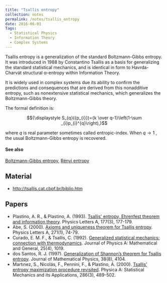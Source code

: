 ```yaml
---
title: "Tsallis entropy"
collection: notes
permalink: /notes/tsallis_entropy
date: 2016-06-01
Tags:
  - Statistical Physics
  - Information Theory
  - Complex Systems
---
```


Tsallis entropy is a generalization of the standard Boltzmann-Gibbs entropy. It was introduced in 1988 by Constantino Tsallis as a basis for generalizing the standard statistical mechanics, and is identical in form to Havrda-Charvát structural α-entropy within Information Theory. 

It is widely used in complex systems due its ability to confirm the predictions and consequences that are derived from this nonadditive entropy, such as nonextensive statistical mechanics, which generalizes the Boltzmann-Gibbs theory.

The formal definition is:

$${\displaystyle S_{q}({p_{i}})={k \over q-1}\left(1-\sum _{i}p_{i}^{q}\right),}$$

where $q$ is real parameter sometimes called entropic-index. When ${\displaystyle q\to 1}$ , the usual Boltzmann-Gibbs entropy is recovered.


#### See also
[Boltzmann-Gibbs entropy](/notes/boltzmann-gibbs_entropy), [Rényi entropy](/notes/rényi_entropy)


## Material
* http://tsallis.cat.cbpf.br/biblio.htm


## Papers
* Plastino, A. R., & Plastino, A. (1993). [Tsallis' entropy, Ehrenfest theorem and information theory](http://www.sciencedirect.com/science/article/pii/037596019390021Q). Physics Letters A, 177(3), 177-179.
* Abe, S. (2000). [Axioms and uniqueness theorem for Tsallis entropy](http://arxiv.org/pdf/cond-mat/0206078). Physics Letters A, 271(1), 74-79.
* Curado, E. M. F., & Tsallis, C. (1992). [Generalized statistical mechanics: connection with thermodynamics](http://iopscience.iop.org/article/10.1088/0305-4470/25/4/038/meta). Journal of Physics A: Mathematical and General, 25(4), 1019.
* dos Santos, R. J. (1997). [Generalization of Shannon’s theorem for Tsallis entropy](http://www.cbpf.br/GrupPesq/StatisticalPhys/pdftheo/Santos1997.pdf). Journal of Mathematical Physics, 38(8), 4104.
* Martınez, S., Nicolás, F., Pennini, F., & Plastino, A. (2000). [Tsallis’ entropy maximization procedure revisited](http://arxiv.org/pdf/physics/0003098). Physica A: Statistical Mechanics and its Applications, 286(3), 489-502.




